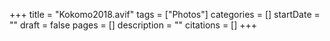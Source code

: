 +++
title = "Kokomo2018.avif"
tags = ["Photos"]
categories = []
startDate = ""
draft = false
pages = []
description = ""
citations = []
+++
